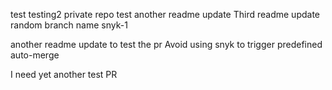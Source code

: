test
testing2
private repo test
another readme update
Third readme update
random branch name
snyk-1

another readme update to test the pr
Avoid using snyk to trigger predefined auto-merge

I need yet another test PR
